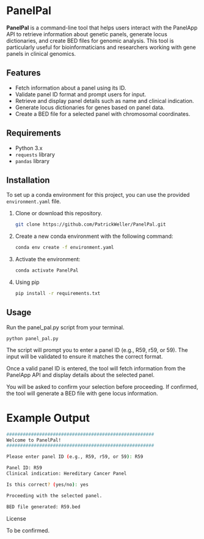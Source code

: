 # PanelPal

**PanelPal** is a command-line tool that helps users interact with the PanelApp API to retrieve information about genetic panels, generate locus dictionaries, and create BED files for genomic analysis. This tool is particularly useful for bioinformaticians and researchers working with gene panels in clinical genomics.

## Features

- Fetch information about a panel using its ID.
- Validate panel ID format and prompt users for input.
- Retrieve and display panel details such as name and clinical indication.
- Generate locus dictionaries for genes based on panel data.
- Create a BED file for a selected panel with chromosomal coordinates.

## Requirements

- Python 3.x
- `requests` library
- `pandas` library

## Installation

To set up a conda environment for this project, you can use the provided `environment.yaml` file.

1. Clone or download this repository.

   ```bash
   git clone https://github.com/PatrickWeller/PanelPal.git
2. Create a new conda environment with the following command:

   ```bash
   conda env create -f environment.yaml
3. Activate the environment:

    ```bash
    conda activate PanelPal
4. Using pip

    ```bash
    pip install -r requirements.txt
## Usage

Run the panel_pal.py script from your terminal.

    python panel_pal.py

The script will prompt you to enter a panel ID (e.g., R59, r59, or 59). The input will be validated to ensure it matches the correct format.

Once a valid panel ID is entered, the tool will fetch information from the PanelApp API and display details about the selected panel.

You will be asked to confirm your selection before proceeding. If confirmed, the tool will generate a BED file with gene locus information.

# Example Output
```bash
######################################################
Welcome to PanelPal!
######################################################

Please enter panel ID (e.g., R59, r59, or 59): R59

Panel ID: R59
Clinical indication: Hereditary Cancer Panel

Is this correct? (yes/no): yes

Proceeding with the selected panel.

BED file generated: R59.bed
```

License

To be confirmed.
